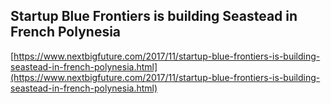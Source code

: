 ## Startup Blue Frontiers is building Seastead in French Polynesia
  
  [https://www.nextbigfuture.com/2017/11/startup-blue-frontiers-is-building-seastead-in-french-polynesia.html](https://www.nextbigfuture.com/2017/11/startup-blue-frontiers-is-building-seastead-in-french-polynesia.html)